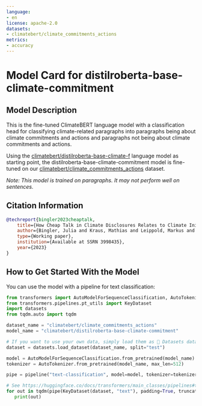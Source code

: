 ```yaml
---
language:
- en
license: apache-2.0
datasets:
- climatebert/climate_commitments_actions
metrics:
- accuracy
---
```


# Model Card for distilroberta-base-climate-commitment

## Model Description

This is the fine-tuned ClimateBERT language model with a classification head for classifying climate-related paragraphs into paragraphs being about climate commitments and actions and paragraphs not being about climate commitments and actions.

Using the [climatebert/distilroberta-base-climate-f](https://huggingface.co/climatebert/distilroberta-base-climate-f) language model as starting point, the distilroberta-base-climate-commitment model is fine-tuned on our [climatebert/climate_commitments_actions](https://huggingface.co/climatebert/climate_commitments_actions) dataset.

*Note: This model is trained on paragraphs. It may not perform well on sentences.*

## Citation Information

```bibtex
@techreport{bingler2023cheaptalk,
    title={How Cheap Talk in Climate Disclosures Relates to Climate Initiatives, Corporate Emissions, and Reputation Risk},
    author={Bingler, Julia and Kraus, Mathias and Leippold, Markus and Webersinke, Nicolas},
    type={Working paper},
    institution={Available at SSRN 3998435},
    year={2023}
}
```

## How to Get Started With the Model

You can use the model with a pipeline for text classification:

```python
from transformers import AutoModelForSequenceClassification, AutoTokenizer, pipeline
from transformers.pipelines.pt_utils import KeyDataset
import datasets
from tqdm.auto import tqdm

dataset_name = "climatebert/climate_commitments_actions"
model_name = "climatebert/distilroberta-base-climate-commitment"

# If you want to use your own data, simply load them as 🤗 Datasets dataset, see https://huggingface.co/docs/datasets/loading
dataset = datasets.load_dataset(dataset_name, split="test")

model = AutoModelForSequenceClassification.from_pretrained(model_name)
tokenizer = AutoTokenizer.from_pretrained(model_name, max_len=512)

pipe = pipeline("text-classification", model=model, tokenizer=tokenizer, device=0)

# See https://huggingface.co/docs/transformers/main_classes/pipelines#transformers.pipeline
for out in tqdm(pipe(KeyDataset(dataset, "text"), padding=True, truncation=True)):
   print(out)
```